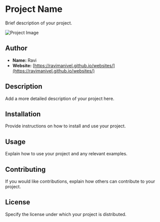 # Project Name

Brief description of your project.

![Project Image](url_to_your_image)

## Author

- **Name:** Ravi
- **Website:** [https://ravimanivel.github.io/websites/](https://ravimanivel.github.io/websites/)

## Description

Add a more detailed description of your project here.

## Installation

Provide instructions on how to install and use your project.

## Usage

Explain how to use your project and any relevant examples.

## Contributing

If you would like contributions, explain how others can contribute to your project.

## License

Specify the license under which your project is distributed.
